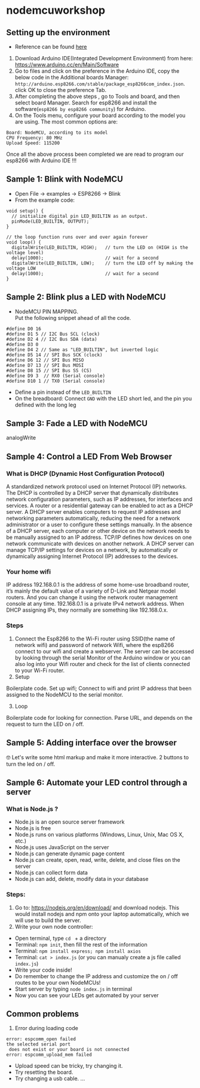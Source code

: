 # nodemcuworkshop


## Setting up the environment
- Reference can be found [here](http://esp8266.github.io/Arduino/versions/2.3.0/doc/installing.html)
1. Download Arduino IDE(Integrated Development Environment) from here:  https://www.arduino.cc/en/Main/Software
2. Go to files and click on the preference in the Arduino IDE, copy the below code in the Additional boards Manager:
`http://arduino.esp8266.com/stable/package_esp8266com_index.json`.   click OK to close the preference Tab.
3. After completing the above steps , go to Tools and board, and then select board Manager. Search for esp8266 and install the software(`esp8266 by esp8266 community`) for Arduino.
4. On the Tools menu, configure your board according to the model you are using. The most common options are:
```
Board: NodeMCU, according to its model
CPU Frequency: 80 MHz
Upload Speed: 115200
```

Once all the above process been completed we are read to program our esp8266 with Arduino IDE !!!

## Sample 1: Blink with NodeMCU
- Open File -> examples -> ESP8266 -> Blink
- From the example code:
```
void setup() {
  // initialize digital pin LED_BUILTIN as an output.
  pinMode(LED_BUILTIN, OUTPUT);
}

// the loop function runs over and over again forever
void loop() {
  digitalWrite(LED_BUILTIN, HIGH);   // turn the LED on (HIGH is the voltage level)
  delay(1000);                       // wait for a second
  digitalWrite(LED_BUILTIN, LOW);    // turn the LED off by making the voltage LOW
  delay(1000);                       // wait for a second
}
```

## Sample 2: Blink plus a LED with NodeMCU
- NodeMCU PIN MAPPING.   
Put the following snippet ahead of all the code.
```
#define D0 16
#define D1 5 // I2C Bus SCL (clock)
#define D2 4 // I2C Bus SDA (data)
#define D3 0
#define D4 2 // Same as "LED_BUILTIN", but inverted logic
#define D5 14 // SPI Bus SCK (clock)
#define D6 12 // SPI Bus MISO
#define D7 13 // SPI Bus MOSI
#define D8 15 // SPI Bus SS (CS)
#define D9 3  // RX0 (Serial console)
#define D10 1 // TX0 (Serial console)
```
- Define a pin instead of the `LED_BUILTIN`
- On the breadboard: Connect `GND` with the LED short led, and the pin you defined with the long leg


## Sample 3: Fade a LED with NodeMCU
analogWrite


## Sample 4: Control a LED From Web Browser
### What is DHCP (Dynamic Host Configuration Protocol)
A standardized network protocol used on Internet Protocol (IP) networks. The DHCP is controlled by a DHCP server that dynamically distributes network configuration parameters, such as IP addresses, for interfaces and services. A router or a residential gateway can be enabled to act as a DHCP server. A DHCP server enables computers to request IP addresses and networking parameters automatically, reducing the need for a network administrator or a user to configure these settings manually. In the absence of a DHCP server, each computer or other device on the network needs to be manually assigned to an IP address.
TCP/IP defines how devices on one network communicate with devices on another network. A DHCP server can manage TCP/IP settings for devices on a network, by automatically or dynamically assigning Internet Protocol (IP) addresses to the devices.

### Your home wifi
IP address 192.168.0.1 is the address of some home-use broadband router, it’s mainly the default value of a variety of D-Link and Netgear model routers. And you can change it using the network router management console at any time. 192.168.0.1 is a private IPv4 network address. When DHCP assigning IPs, they normally are something like 192.168.0.x.

### Steps
1. Connect the Esp8266 to the Wi-Fi router using SSID(the name of network wifi) and password of network Wifi, where the esp8266 connect to our wifi and create a webserver. The server can be accessed by looking through the serial Monitor of the Arduino window or you can also log into your Wifi router and check for the list of clients connected to your Wi-Fi router.
2. Setup

Boilerplate code. Set up wifi; Connect to wifi and print IP address that been assigned to the NodeMCU to the serial monitor.

3. Loop

Boilerplate code for looking for connection.
Parse URL, and depends on the request to turn the LED on / off.


## Sample 5: Adding interface over the browser
🤓
Let's write some html markup and make it more interactive.
2 buttons to turn the led on / off.

## Sample 6: Automate your LED control through a server
### What is Node.js ?
- Node.js is an open source server framework
- Node.js is free
- Node.js runs on various platforms (Windows, Linux, Unix, Mac OS X, etc.)
- Node.js uses JavaScript on the server
- Node.js can generate dynamic page content
- Node.js can create, open, read, write, delete, and close files on the server
- Node.js can collect form data
- Node.js can add, delete, modify data in your database

### Steps:
1. Go to: https://nodejs.org/en/download/ and download nodejs. This would install nodejs and npm onto your laptop automatically, which we will use to build the server.
2. Write your own node controller:
- Open terminal, type `cd ` + a directory
- Terminal: `npm init`, then fill the rest of the information
- Terminal: `npm install express; npm install axios`
- Terminal: `cat > index.js` (or you can manualy create a js file called `index.js`)
- Write your code inside!
- Do remember to change the IP address and customize the on / off routes to be your own NodeMCUs!
- Start server by typing `node index.js` in terminal
- Now you can see your LEDs get automated by your server


## Common problems
1. Error during loading code
```error: cannot access /dev/cu.SLAB_USBtoUART
error: espcomm_open failed
the selected serial port
 does not exist or your board is not connected
error: espcomm_upload_mem failed
```
- Upload speed can be tricky, try changing it.
- Try resetting the board.
- Try changing a usb cable.
...
